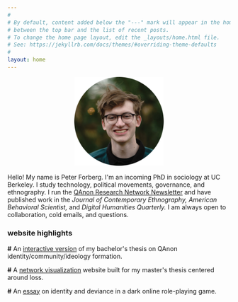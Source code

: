 ```yaml
---
#
# By default, content added below the "---" mark will appear in the home page
# between the top bar and the list of recent posts.
# To change the home page layout, edit the _layouts/home.html file.
# See: https://jekyllrb.com/docs/themes/#overriding-theme-defaults
#
layout: home
---
```


<p align="center" title="it's me but i am a picture now">
   <img src="/images/peter.png" width="40%" />
</p>

Hello! My name is Peter Forberg. I'm an incoming PhD in sociology at UC Berkeley. I study technology, political movements, governance, and ethnography. I run the [QAnon Research Network Newsletter](https://qanonresearch.substack.com/) and have published work in the *Journal of Contemporary Ethnography,* *American Behavioral Scientist,* and *Digital Humanities Quarterly.* I am always open to collaboration, cold emails, and questions.

### website highlights

**\#** An [interactive version](https://qquiz.peterforberg.com) of my bachelor's thesis on QAnon identity/community/ideology formation.

**\#** A [network visualization](https://loss.peterforberg.com) website built for my master's thesis centered around loss.

**\#** An [essay](https://peterforberg/work/garrys-mod/) on identity and deviance in a dark online role-playing game.